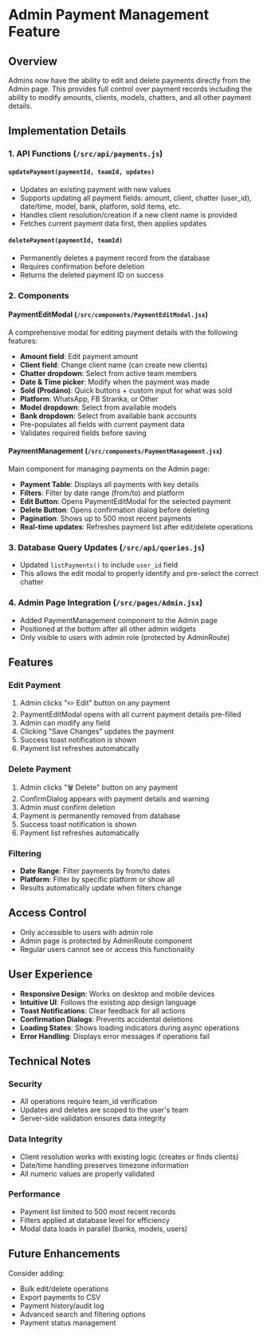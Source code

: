 # Admin Payment Management Feature

## Overview
Admins now have the ability to edit and delete payments directly from the Admin page. This provides full control over payment records including the ability to modify amounts, clients, models, chatters, and all other payment details.

## Implementation Details

### 1. API Functions (`/src/api/payments.js`)

#### `updatePayment(paymentId, teamId, updates)`
- Updates an existing payment with new values
- Supports updating all payment fields: amount, client, chatter (user_id), date/time, model, bank, platform, sold items, etc.
- Handles client resolution/creation if a new client name is provided
- Fetches current payment data first, then applies updates

#### `deletePayment(paymentId, teamId)`
- Permanently deletes a payment record from the database
- Requires confirmation before deletion
- Returns the deleted payment ID on success

### 2. Components

#### PaymentEditModal (`/src/components/PaymentEditModal.jsx`)
A comprehensive modal for editing payment details with the following features:
- **Amount field**: Edit payment amount
- **Client field**: Change client name (can create new clients)
- **Chatter dropdown**: Select from active team members
- **Date & Time picker**: Modify when the payment was made
- **Sold (Prodáno)**: Quick buttons + custom input for what was sold
- **Platform**: WhatsApp, FB Stranka, or Other
- **Model dropdown**: Select from available models
- **Bank dropdown**: Select from available bank accounts
- Pre-populates all fields with current payment data
- Validates required fields before saving

#### PaymentManagement (`/src/components/PaymentManagement.jsx`)
Main component for managing payments on the Admin page:
- **Payment Table**: Displays all payments with key details
- **Filters**: Filter by date range (from/to) and platform
- **Edit Button**: Opens PaymentEditModal for the selected payment
- **Delete Button**: Opens confirmation dialog before deleting
- **Pagination**: Shows up to 500 most recent payments
- **Real-time updates**: Refreshes payment list after edit/delete operations

### 3. Database Query Updates (`/src/api/queries.js`)
- Updated `listPayments()` to include `user_id` field
- This allows the edit modal to properly identify and pre-select the correct chatter

### 4. Admin Page Integration (`/src/pages/Admin.jsx`)
- Added PaymentManagement component to the Admin page
- Positioned at the bottom after all other admin widgets
- Only visible to users with admin role (protected by AdminRoute)

## Features

### Edit Payment
1. Admin clicks "✏️ Edit" button on any payment
2. PaymentEditModal opens with all current payment details pre-filled
3. Admin can modify any field
4. Clicking "Save Changes" updates the payment
5. Success toast notification is shown
6. Payment list refreshes automatically

### Delete Payment
1. Admin clicks "🗑️ Delete" button on any payment
2. ConfirmDialog appears with payment details and warning
3. Admin must confirm deletion
4. Payment is permanently removed from database
5. Success toast notification is shown
6. Payment list refreshes automatically

### Filtering
- **Date Range**: Filter payments by from/to dates
- **Platform**: Filter by specific platform or show all
- Results automatically update when filters change

## Access Control
- Only accessible to users with admin role
- Admin page is protected by AdminRoute component
- Regular users cannot see or access this functionality

## User Experience
- **Responsive Design**: Works on desktop and mobile devices
- **Intuitive UI**: Follows the existing app design language
- **Toast Notifications**: Clear feedback for all actions
- **Confirmation Dialogs**: Prevents accidental deletions
- **Loading States**: Shows loading indicators during async operations
- **Error Handling**: Displays error messages if operations fail

## Technical Notes

### Security
- All operations require team_id verification
- Updates and deletes are scoped to the user's team
- Server-side validation ensures data integrity

### Data Integrity
- Client resolution works with existing logic (creates or finds clients)
- Date/time handling preserves timezone information
- All numeric values are properly validated

### Performance
- Payment list limited to 500 most recent records
- Filters applied at database level for efficiency
- Modal data loads in parallel (banks, models, users)

## Future Enhancements
Consider adding:
- Bulk edit/delete operations
- Export payments to CSV
- Payment history/audit log
- Advanced search and filtering options
- Payment status management

